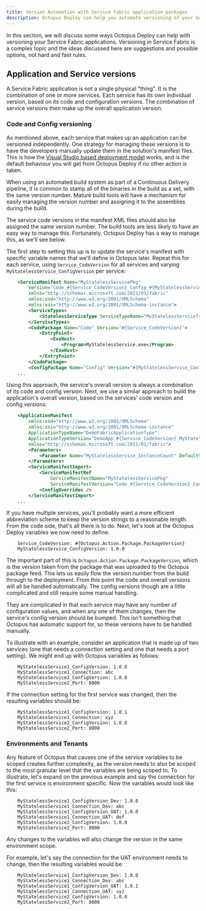 ```yaml
---
title: Version Automation with Service Fabric application packages
description: Octopus Deploy can help you automate versioning of your Service Fabric application packages.
---
```


In this section, we will discuss some ways Octopus Deploy can help with versioning your Service Fabric applications. Versioning in Service Fabric is a complex topic and the ideas discussed here are suggestions and possible options, not hard and fast rules.

## Application and Service versions
A Service Fabric application is not a single physical "thing". It is the combination of one or more services. Each service has its own individual version, based on its code and configuration versions. The combination of service versions then make up the overall application version.

### Code and Config versioning
As mentioned above, each service that makes up an application can be versioned independently. One strategy for managing these versions is to have the developers manually update them in the solution's manifest files. This is how the [Visual Studio based deployment model](https://docs.microsoft.com/en-us/azure/service-fabric/service-fabric-application-upgrade-tutorial) works, and is the default behaviour you will get from Octopus Deploy if no other action is taken.

When using an automated build system as part of a Continuous Delivery pipeline, it is common to stamp all of the binaries in the build as a set, with the same version number. Mature build tools will have a mechanism for easily managing the version number and assigning it to the assemblies during the build.

The service code versions in the manifest XML files should also be assigned the same version number. The build tools are less likely to have an easy way to manage this. Fortunately, Octopus Deploy has a way to manage this, as we'll see below.

The first step to setting this up is to update the service's manifest with specific variable names that we'll define in Octopus later. Repeat this for each service, using `Service_CodeVersion` for all services and varying `MyStatelessService_ConfigVersion` per service:

```xml
	<ServiceManifest Name="MyStatelessServicePkg"
        Version="Code_#{Service_CodeVersion}_Config_#{MyStatelessService_ConfigVersion}"
        xmlns="http://schemas.microsoft.com/2011/01/fabric"
        xmlns:xsd="http://www.w3.org/2001/XMLSchema"
        xmlns:xsi="http://www.w3.org/2001/XMLSchema-instance">
        <ServiceTypes>
            <StatelessServiceType ServiceTypeName="MyStatelessServiceType" />
        </ServiceTypes>
        <CodePackage Name="Code" Version="#{Service_CodeVersion}">
        	<EntryPoint>
        		<ExeHost>
        			<Program>MyStatelessService.exe</Program>
        		</ExeHost>
            </EntryPoint>
        </CodePackage>
        <ConfigPackage Name="Config" Version="#{MyStatelessService_ConfigVersion}" />
    ...
```

Using this approach, the service's overall version is always a combination of its code and config version. Next, we use a similar approach to build the application's overall version, based on the services' code version and config versions:

```xml
	<ApplicationManifest 
        xmlns:xsd="http://www.w3.org/2001/XMLSchema" 
        xmlns:xsi="http://www.w3.org/2001/XMLSchema-instance" 
        ApplicationTypeName="DemoFabricApplicationType" 
        ApplicationTypeVersion="DemoApp_#{Service_CodeVersion}_MyStatelessService_#{MyStatelessService_ConfigVersion}"
        xmlns="http://schemas.microsoft.com/2011/01/fabric">
        <Parameters>
            <Parameter Name="MyStatelessService_InstanceCount" DefaultValue="-1" />
		</Parameters>
		<ServiceManifestImport>
			<ServiceManifestRef 
            	ServiceManifestName="MyStatelessServicePkg"
				ServiceManifestVersion="Code_#{Service_CodeVersion}_Config_#{MyStatelessService_ConfigVersion}" />
			<ConfigOverrides />
		</ServiceManifestImport>
	...
```

If you have multiple services, you'll probably want a more efficient abbreviation scheme to keep the version strings to a reasonable length. From the code side, that's all there is to do. Next, let's look at the Octopus Deploy variables we now need to define:

```
    Service_CodeVersion: #{Octopus.Action.Package.PackageVersion}
    MyStatelessService_ConfigVersion: 1.0.0
```

The important part of this is `Octopus.Action.Package.PackageVersion`, which is the version taken from the package that was uploaded to the Octopus package feed. This lets us easily flow the version number from the build through to the deployment. From this point the code and overall versions will all be handled automatically. The config versions though are a little complicated and still require some manual handling.

They are complicated in that each service may have any number of configuration values, and when any one of them changes, then the service's config version should be bumped. This isn't something that Octopus has automatic support for, so these versions have to be handled manually.

To illustrate with an example, consider an application that is made up of two services (one that needs a connection setting and one that needs a port setting). We might end up with Octopus variables as follows:

```
    MyStatelessService1_ConfigVersion: 1.0.0
    MyStatelessService1_Connection: abc
    MyStatelessService2_ConfigVersion: 1.0.0
    MyStatelessService2_Port: 8000
```

If the connection setting for the first service was changed, then the resulting variables should be:

```
    MyStatelessService1_ConfigVersion: 1.0.1
    MyStatelessService1_Connection: xyz
    MyStatelessService2_ConfigVersion: 1.0.0
    MyStatelessService2_Port: 8000
```

### Environments and Tenants
Any feature of Octopus that causes one of the service variables to be scoped creates further complexity, as the version needs to also be scoped to the most granular level that the variables are being scoped to. To illustrate, let's expand on the previous example and say the connection for the first service is environment specific. Now the variables would look like this:

```
    MyStatelessService1_ConfigVersion_Dev: 1.0.0
    MyStatelessService1_Connection_Dev: abc
    MyStatelessService1_ConfigVersion_UAT: 1.0.0
    MyStatelessService1_Connection_UAT: def
    MyStatelessService2_ConfigVersion: 1.0.0
    MyStatelessService2_Port: 8000
```

Any changes to the variables will also change the version in the same environment scope.

For example, let's say the connection for the UAT environment needs to change, then the resulting variables would be:

```
    MyStatelessService1_ConfigVersion_Dev: 1.0.0
    MyStatelessService1_Connection_Dev: abc
    MyStatelessService1_ConfigVersion_UAT: 1.0.1
    MyStatelessService1_Connection_UAT: xyz
    MyStatelessService2_ConfigVersion: 1.0.0
    MyStatelessService2_Port: 8000
```
